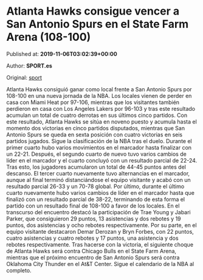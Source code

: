 
# Atlanta Hawks consigue vencer a San Antonio Spurs en el State Farm Arena (108-100)

Published at: **2019-11-06T03:02:39+00:00**

Author: **SPORT.es**

Original: [sport](https://www.sport.es/es/noticias/nba/atlanta-hawks-consigue-vencer-a-san-antonio-spurs-en-el-state-farm-arena-108-100-7716170)

Atlanta Hawks consiguió ganar como local frente a San Antonio Spurs por 108-100 en una nueva jornada de la NBA. Los locales vienen de perder en casa con Miami Heat por 97-106, mientras que los visitantes también perdieron en casa con Los Angeles Lakers por 96-103 y tras este resultado acumulan un total de cuatro derrotas en sus últimos cinco partidos. Con este resultado, Atlanta Hawks se sitúa en noveno puesto y acumula hasta el momento dos victorias en cinco partidos disputados, mientras que San Antonio Spurs se queda en sexta posición con cuatro victorias en seis partidos jugados. Sigue la clasificación de la NBA tras el duelo.
Durante el primer cuarto hubo varios movimientos en el marcador hasta finalizar con un 22-21. Después, el segundo cuarto de nuevo tuvo varios cambios de líder en el marcador y el cuarto concluyó con un resultado parcial de 22-24. Tras esto, los jugadores acumularon un total de 44-45 puntos antes del descanso.
El tercer cuarto nuevamente tuvo alternancias en el marcador, aunque al final terminó distanciándose el equipo visitante y acabó con un resultado parcial 26-33 y un 70-78 global. Por último, durante el último cuarto nuevamente hubo varios cambios de líder en el marcador hasta que finalizó con un resultado parcial de 38-22, terminando de esta forma el partido con un resultado final de 108-100 a favor de los locales.
En el transcurso del encuentro destacó la participación de Trae Young y Jabari Parker, que consiguieron 29 puntos, 13 asistencias y dos rebotes y 19 puntos, dos asistencias y ocho rebotes respectivamente. Por su parte, en el equipo visitante destacaron Demar Derozan y Bryn Forbes, con 22 puntos, cuatro asistencias y cuatro rebotes y 17 puntos, una asistencia y dos rebotes respectivamente.
Tras hacerse con la victoria, el siguiente choque de Atlanta Hawks será contra Chicago Bulls en el State Farm Arena, mientras que el próximo encuentro de San Antonio Spurs será contra Oklahoma City Thunder en el At&T Center. Sigue el calendario de la NBA al completo.
